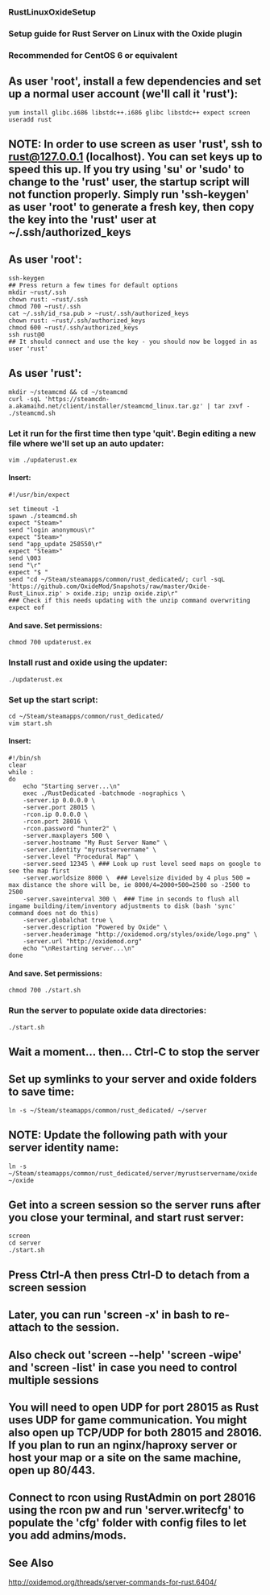### RustLinuxOxideSetup  
###   
### Setup guide for Rust Server on Linux with the Oxide plugin  
### Recommended for CentOS 6 or equivalent  
  
## As user 'root', install a few dependencies and set up a normal user account (we'll call it 'rust'):
  
  ```
  yum install glibc.i686 libstdc++.i686 glibc libstdc++ expect screen  
  useradd rust  
  ```
  
## NOTE: In order to use screen as user 'rust', ssh to rust@127.0.0.1 (localhost). You can set keys up to speed this up. If you try using 'su' or 'sudo' to change to the 'rust' user, the startup script will not function properly. Simply run 'ssh-keygen' as user 'root' to generate a fresh key, then copy the key into the 'rust' user at ~/.ssh/authorized_keys

## As user 'root':  

  ```
  ssh-keygen
  ## Press return a few times for default options
  mkdir ~rust/.ssh
  chown rust: ~rust/.ssh
  chmod 700 ~rust/.ssh
  cat ~/.ssh/id_rsa.pub > ~rust/.ssh/authorized_keys
  chown rust: ~rust/.ssh/authorized_keys
  chmod 600 ~rust/.ssh/authorized_keys
  ssh rust@0
  ## It should connect and use the key - you should now be logged in as user 'rust'
  ```
  
## As user 'rust':  
  
  ```
  mkdir ~/steamcmd && cd ~/steamcmd  
  curl -sqL 'https://steamcdn-a.akamaihd.net/client/installer/steamcmd_linux.tar.gz' | tar zxvf -  
  ./steamcmd.sh  
  ```
  
### Let it run for the first time then type 'quit'. Begin editing a new file where we'll set up an auto updater:
  
  ```
  vim ./updaterust.ex  
  ```
  
#### Insert:  
  
  ```
  #!/usr/bin/expect
  
  set timeout -1
  spawn ./steamcmd.sh
  expect "Steam>"
  send "login anonymous\r"
  expect "Steam>"
  send "app_update 258550\r"
  expect "Steam>"
  send \003
  send "\r"
  expect "$ "
  send "cd ~/Steam/steamapps/common/rust_dedicated/; curl -sqL 'https://github.com/OxideMod/Snapshots/raw/master/Oxide-Rust_Linux.zip' > oxide.zip; unzip oxide.zip\r"
  ### Check if this needs updating with the unzip command overwriting
  expect eof
  ```
  
#### And save. Set permissions:
  
  ```
  chmod 700 updaterust.ex  
  ```
  
### Install rust and oxide using the updater:  
  
  ```
  ./updaterust.ex  
  ```
  
### Set up the start script:  
  
  ```
  cd ~/Steam/steamapps/common/rust_dedicated/  
  vim start.sh  
  ```
  
#### Insert:  
  
  ```
  #!/bin/sh
  clear
  while :
  do
      echo "Starting server...\n"
      exec ./RustDedicated -batchmode -nographics \
      -server.ip 0.0.0.0 \
      -server.port 28015 \
      -rcon.ip 0.0.0.0 \
      -rcon.port 28016 \
      -rcon.password "hunter2" \
      -server.maxplayers 500 \
      -server.hostname "My Rust Server Name" \
      -server.identity "myrustservername" \
      -server.level "Procedural Map" \
      -server.seed 12345 \ ### Look up rust level seed maps on google to see the map first
      -server.worldsize 8000 \  ### Levelsize divided by 4 plus 500 = max distance the shore will be, ie 8000/4=2000+500=2500 so -2500 to 2500
      -server.saveinterval 300 \  ### Time in seconds to flush all ingame building/item/inventory adjustments to disk (bash 'sync' command does not do this)
      -server.globalchat true \
      -server.description "Powered by Oxide" \
      -server.headerimage "http://oxidemod.org/styles/oxide/logo.png" \
      -server.url "http://oxidemod.org"
      echo "\nRestarting server...\n"
  done
  ```
  
#### And save. Set permissions:
  
  ```
  chmod 700 ./start.sh  
  ```
  
### Run the server to populate oxide data directories:
  
  ```
  ./start.sh  
  ```
  
## Wait a moment... then... Ctrl-C to stop the server  
  
## Set up symlinks to your server and oxide folders to save time:  
  
  ```
  ln -s ~/Steam/steamapps/common/rust_dedicated/ ~/server  
  ```
  
## NOTE: Update the following path with your server identity name:
  
  ```
  ln -s ~/Steam/steamapps/common/rust_dedicated/server/myrustservername/oxide ~/oxide  
  ```
  
## Get into a screen session so the server runs after you close your terminal, and start rust server:  
  
  ```
  screen  
  cd server  
  ./start.sh  
  ```
  
## Press Ctrl-A then press Ctrl-D to detach from a screen session
## Later, you can run 'screen -x' in bash to re-attach to the session.
## Also check out 'screen --help' 'screen -wipe' and 'screen -list' in case you need to control multiple sessions

## You will need to open UDP for port 28015 as Rust uses UDP for game communication. You might also open up TCP/UDP for both 28015 and 28016. If you plan to run an nginx/haproxy server or host your map or a site on the same machine, open up 80/443.

## Connect to rcon using RustAdmin on port 28016 using the rcon pw and run 'server.writecfg' to populate the 'cfg' folder with config files to let you add admins/mods.


## See Also

http://oxidemod.org/threads/server-commands-for-rust.6404/  
